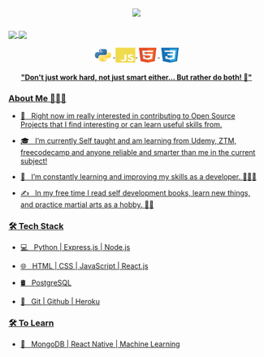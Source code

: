 
<h1 align="center">
  <a href="PrinceNwaonicha.github.io">
    <img src="https://readme-typing-svg.herokuapp.com/?lines=Hello,+There!+✌🏽;This+is+P.C....;Nice+to+meet+you!&center=true&size=30">
  </a>
</h1>
<div>
  <a href="https://github.com/PrinceNwaonicha">
  <img height="180em"  align="center" src="https://github-readme-stats.vercel.app/api?username=PrinceNwaonicha&show_icons=true&hide_border=true&&count_private=true&include_all_commits=true&bg_color=90,00DBDE,FC00FF" />
  <img img height="180em"  align="center" src="https://github-readme-stats.vercel.app/api/top-langs/?username=PrinceNwaonicha&layout=compact&bg_color=90,00DBDE,FC00FF" />   
</div>
  
<div  align="center"> 
  <div style="display: inline_block"><br>
  <img align="center" alt="Python" height="30" width="40" src="https://raw.githubusercontent.com/devicons/devicon/master/icons/python/python-original.svg"> 
  <img align="center" alt="Rafa-Js" height="30" width="40" src="https://raw.githubusercontent.com/devicons/devicon/master/icons/javascript/javascript-plain.svg">
  <img align="center" alt="HTML" height="30" width="40" src="https://raw.githubusercontent.com/devicons/devicon/master/icons/html5/html5-original.svg">
  <img align="center" alt="CSS" height="30" width="40" src="https://raw.githubusercontent.com/devicons/devicon/master/icons/css3/css3-original.svg">
    
</div>
 
#### "Don't just work hard, not just smart either... But rather do both! 💯"
 <div align="left"> 
 <h3>About Me 🧑🏾‍💻  </h3>

- 🤔 &nbsp; Right now im really interested in contributing to Open Source Projects that I find interesting or can learn useful skills from.

- 🎓 &nbsp; I’m currently Self taught and am learning from Udemy, ZTM, freecodecamp and anyone reliable and smarter than me in the current subject!

- 🌱 &nbsp; I’m constantly learning and improving my skills as a developer. 👨🏾‍💻

- ✍️ &nbsp; In my free time I read self development books, learn new things, and practice martial arts as a hobby. 🥋🥊

<h3>🛠 Tech Stack</h3>

- 💻 &nbsp; Python | Express.js | Node.js

- 🌐 &nbsp; HTML | CSS | JavaScript | React.js

- 🛢 &nbsp; PostgreSQL

- 🔧 &nbsp; Git | Github | Heroku

<h3>🛠 To Learn</h3>

- 🔧 &nbsp; MongoDB | React Native | Machine Learning
 </div>
